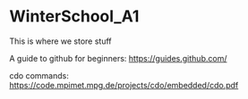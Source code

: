 # WinterSchool_A1
This is where we store stuff

A guide to github for beginners:
https://guides.github.com/

cdo commands:
https://code.mpimet.mpg.de/projects/cdo/embedded/cdo.pdf
